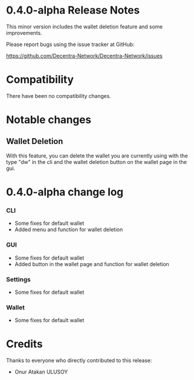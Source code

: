0.4.0-alpha Release Notes
====================

This minor version includes the wallet deletion feature and some improvements.

Please report bugs using the issue tracker at GitHub:

  <https://github.com/Decentra-Network/Decentra-Network/issues>

Compatibility
==============

There have been no compatibility changes.

Notable changes
===============

## Wallet Deletion

With this feature, you can delete the wallet you are currently using with the type "dw" 
in the cli and the wallet deletion button on the wallet page in the gui.

0.4.0-alpha change log
=================

### CLI
- Some fixes for default wallet
- Added menu and function for wallet deletion

### GUI
- Some fixes for default wallet
- Added button in the wallet page and function for wallet deletion

### Settings
- Some fixes for default wallet

### Wallet
- Some fixes for default wallet

Credits
=======

Thanks to everyone who directly contributed to this release:

- Onur Atakan ULUSOY
